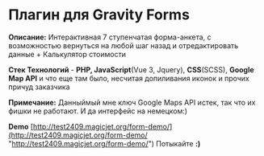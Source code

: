# Плагин для Gravity Forms

**Описание:** Интерактивная 7 ступенчатая форма-анкета, с возможностью вернуться на любой шаг назад и отредактировать данные + Калькулятор стоимости

**Стек Технологий** - **PHP, JavaScript**(Vue 3, Jquery), **CSS**(SCSS), **Google Map API** и что еще там было, несчитая допиливания иконок и прочих причуд заказчика

**Примечание:** Данныймый мне ключ Google Maps API истек, так что их фишки не работают. И да интерфейс на немецком:)

**Demo** [http://test2409.magicjet.org/form-demo/](http://test2409.magicjet.org/form-demo/ "http://test2409.magicjet.org/form-demo/")
Потыкайте **:)**
